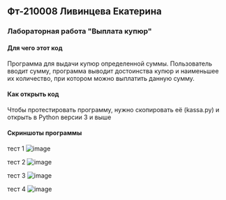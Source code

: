 ## Фт-210008 Ливинцева Екатерина
### Лабораторная работа "Выплата купюр"
#### Для чего этот код
Программа для выдачи купюр определенной суммы.
Пользователь вводит сумму, программа выводит достоинства купюр и наименьшее их количество, при котором
можно выплатить данную сумму.
#### Как открыть код
Чтобы протестировать программу, нужно скопировать её (kassa.py) и открыть в Python версии 3 и выше
#### Скриншоты программы
тест 1
![image](https://user-images.githubusercontent.com/113354368/203913610-5080beb8-59b1-4965-bdcd-897ac243439a.png)

тест 2
![image](https://user-images.githubusercontent.com/113354368/203913727-89668134-8d0c-48d6-bb20-10bff0483a33.png)

тест 3
![image](https://user-images.githubusercontent.com/113354368/203913746-9a6f8dc7-6963-4c1a-9b57-a748bddb379f.png)

тест 4
![image](https://user-images.githubusercontent.com/113354368/203913665-df450f83-49d4-44b2-be00-c3dd199ae971.png)
